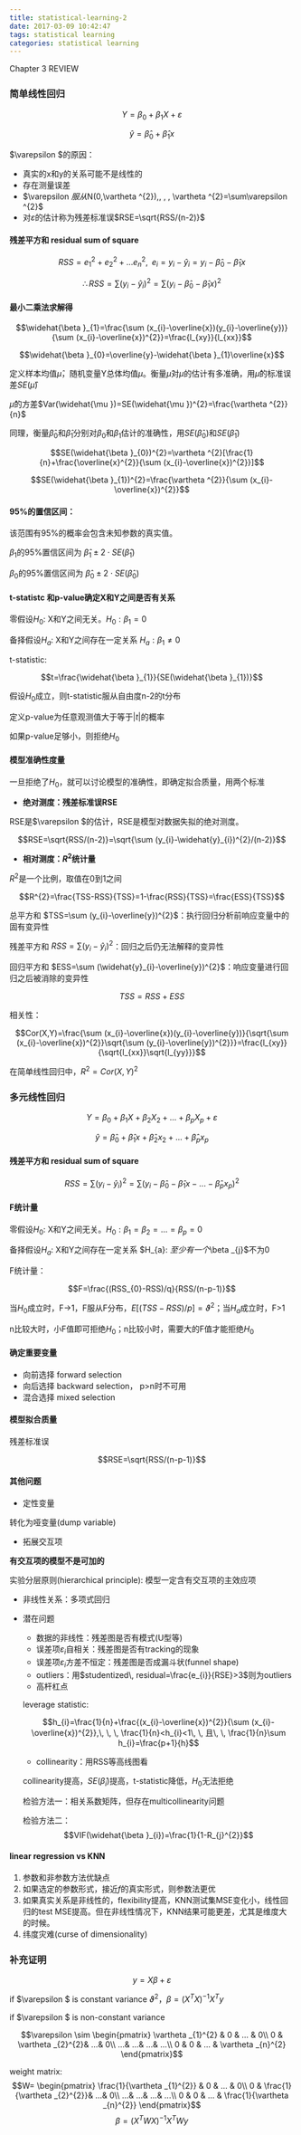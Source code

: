 ```yaml
---
title: statistical-learning-2
date: 2017-03-09 10:42:47
tags: statistical learning
categories: statistical learning
---
```


Chapter 3 REVIEW

<!--more-->
### 简单线性回归
$$Y=\beta _{0}+\beta _{1}X+\varepsilon $$

$$\widehat{y}=\widehat{\beta} _{0}+\widehat{\beta} _{1}x$$

$\varepsilon $的原因：

- 真实的x和y的关系可能不是线性的
- 存在测量误差
- $\varepsilon $服从$N(0,\vartheta ^{2}),\, \, \, \vartheta ^{2}=\sum\varepsilon ^{2}$
- 对$\varepsilon$的估计称为残差标准误$RSE=\sqrt{RSS/(n-2)}$



#### 残差平方和 residual sum of square 

$$RSS=e_{1}^{2}+e_{2}^{2}+...e_{n}^{2},\, \, \, e_{i}=y_{i}-\widehat{y}_{i}=y_{i}-\widehat{\beta }_{0}-\widehat{\beta }_{1}x$$

$$\therefore RSS=\sum (y_{i}-\widehat{y}_{i})^{2}=\sum (y_{i}-\widehat{\beta }_{0}-\widehat{\beta }_{1}x)^{2}$$

#### 最小二乘法求解得

$$\widehat{\beta }_{1}=\frac{\sum (x_{i}-\overline{x})(y_{i}-\overline{y})}{\sum (x_{i}-\overline{x})^{2}}=\frac{l_{xy}}{l_{xx}}$$

$$\widehat{\beta }_{0}=\overline{y}-\widehat{\beta }_{1}\overline{x}$$

定义样本均值$\widehat{\mu }$，随机变量Y总体均值$\mu$。衡量$\widehat{\mu }$对$\mu$的估计有多准确，用$\widehat{\mu }$的标准误差$SE(\widehat{\mu })$

$\widehat{\mu }$的方差$Var(\widehat{\mu })=SE(\widehat{\mu })^{2}=\frac{\vartheta ^{2}}{n}$

同理，衡量$\widehat{\beta}_{0}$和$\widehat{\beta}_{1}$分别对$\beta_{0}$和$\beta_{1}$估计的准确性，用$SE(\widehat{\beta}_{0})$和$SE(\widehat{\beta}_{1})$

$$SE(\widehat{\beta }_{0})^{2}=\vartheta ^{2}[\frac{1}{n}+\frac{\overline{x}^{2}}{\sum (x_{i}-\overline{x})^{2}}]$$

$$SE(\widehat{\beta }_{1})^{2}=\frac{\vartheta ^{2}}{\sum (x_{i}-\overline{x})^{2}}$$

#### 95%的置信区间：
该范围有95%的概率会包含未知参数的真实值。

$\beta_{1}$的95%置信区间为 $\widehat{\beta}_{1}\pm 2\cdot SE(\widehat{\beta}_{1})$

$\beta_{0}$的95%置信区间为 $\widehat{\beta}_{0}\pm 2\cdot SE(\widehat{\beta}_{0})$

#### t-statistc 和p-value确定X和Y之间是否有关系
零假设$H_{0}$: X和Y之间无关。$H_{0}: \beta _{1}=0$

备择假设$H_{a}$: X和Y之间存在一定关系  $H_{a}: \beta _{1}\neq 0$

t-statistic: 

$$t=\frac{\widehat{\beta }_{1}}{SE(\widehat{\beta }_{1})}$$

假设$H_{0}$成立，则t-statistic服从自由度n-2的t分布

定义p-value为任意观测值大于等于$\left | t \right |$的概率

如果p-value足够小，则拒绝$H_{0}$

#### 模型准确性度量
一旦拒绝了$H_{0}$，就可以讨论模型的准确性，即确定拟合质量，用两个标准

- **绝对测度：残差标准误RSE**

RSE是$\varepsilon $的估计，RSE是模型对数据失拟的绝对测度。

$$RSE=\sqrt{RSS/(n-2)}=\sqrt{\sum (y_{i}-\widehat{y}_{i})^{2}/(n-2)}$$

- **相对测度：$R^{2}$统计量**

$R^{2}$是一个比例，取值在0到1之间

$$R^{2}=\frac{TSS-RSS}{TSS}=1-\frac{RSS}{TSS}=\frac{ESS}{TSS}$$

总平方和 $TSS=\sum (y_{i}-\overline{y})^{2}$：执行回归分析前响应变量中的固有变异性

残差平方和 $RSS=\sum (y_{i}-\widehat{y}_{i})^{2}$：回归之后仍无法解释的变异性

回归平方和 $ESS=\sum (\widehat{y}_{i}-\overline{y})^{2}$：响应变量进行回归之后被消除的变异性

$$TSS=RSS+ESS$$

相关性：

$$Cor(X,Y)=\frac{\sum (x_{i}-\overline{x})(y_{i}-\overline{y})}{\sqrt{\sum (x_{i}-\overline{x})^{2}}\sqrt{\sum (y_{i}-\overline{y})^{2}}}=\frac{l_{xy}}{\sqrt{l_{xx}}\sqrt{l_{yy}}}$$

在简单线性回归中，$R^{2}=Cor(X,Y)^{2}$

### 多元线性回归
$$Y=\beta _{0}+\beta _{1}X+\beta _{2}X_{2}+...+\beta _{p}X_{p}+\varepsilon $$

$$\widehat{y}=\widehat{\beta} _{0}+\widehat{\beta} _{1}x+\widehat{\beta }_{2}x_{2}+...+\widehat{\beta }_{p}x_{p}$$

#### 残差平方和 residual sum of square 
$$RSS=\sum (y_{i}-\widehat{y}_{i})^{2}=\sum (y_{i}-\widehat{\beta }_{0}-\widehat{\beta }_{1}x-...-\widehat{\beta }_{p}x_{p})^{2}$$

#### F统计量
零假设$H_{0}$: X和Y之间无关。$H_{0}: \beta _{1}=\beta _{2}=...=\beta _{p}=0$

备择假设$H_{a}$: X和Y之间存在一定关系  $H_{a}: $至少有一个$\beta _{j}$不为0

F统计量：

$$F=\frac{(RSS_{0}-RSS)/q}{RSS/(n-p-1)}$$

当$H_{0}$成立时，F->1，F服从F分布，$E[(TSS-RSS)/p]=\vartheta ^{2}$；当$H_{a}$成立时，F>1

n比较大时，小F值即可拒绝$H_{0}$；n比较小时，需要大的F值才能拒绝$H_{0}$

#### 确定重要变量
- 向前选择 forward selection
- 向后选择 backward selection， p>n时不可用
- 混合选择 mixed selection

#### 模型拟合质量
残差标准误

$$RSE=\sqrt{RSS/(n-p-1)}$$

#### 其他问题
- 定性变量

转化为哑变量(dump variable)

- 拓展交互项

**有交互项的模型不是可加的**

实验分层原则(hierarchical principle): 模型一定含有交互项的主效应项

- 非线性关系：多项式回归
- 潜在问题
	- 数据的非线性：残差图是否有模式(U型等)
	- 误差项$\varepsilon _{i}$自相关：残差图是否有tracking的现象
	- 误差项$\varepsilon _{i}$方差不恒定：残差图是否成漏斗状(funnel shape)
	- outliers：用$studentized\, residual=\frac{e_{i}}{RSE}>3$则为outliers
	- 高杆杠点
	
	leverage statistic: 
	
	$$h_{i}=\frac{1}{n}+\frac{(x_{i}-\overline{x})^{2}}{\sum (x_{i}-\overline{x})^{2}},\, \, \, \frac{1}{n}<h_{i}<1\, \, 且\, \, \frac{1}{n}\sum h_{i}=\frac{p+1}{h}$$
	
	- collinearity：用RSS等高线图看
	
	collinearity提高，$SE(\widehat{\beta}_{i})$提高，t-statistic降低，$H_{0}$无法拒绝
	
	检验方法一：相关系数矩阵，但存在multicollinearity问题
	
	检验方法二：
	$$VIF(\widehat{\beta }_{i})=\frac{1}{1-R_{j}^{2}}$$
	
#### linear regression vs KNN
1. 参数和非参数方法优缺点
2. 如果选定的参数形式，接近$f$的真实形式，则参数法更优
3. 如果真实关系是非线性的，flexibility提高，KNN测试集MSE变化小，线性回归的test MSE提高。但在非线性情况下，KNN结果可能更差，尤其是维度大的时候。
4. 纬度灾难(curse of dimensionality)

### 补充证明
$$y=X\beta +\varepsilon $$

if $\varepsilon $ is constant variance $\vartheta ^{2}$，$\beta =(X^{T}X)^{-1}X^{T}y$

if $\varepsilon $ is non-constant variance

$$\varepsilon \sim \begin{pmatrix}
\vartheta _{1}^{2} & 0 & ... & 0\\ 
0 &  \vartheta _{2}^{2}&  ...& 0\\ 
 ...&  ...&  ...& ...\\ 
0 & 0 & ... & \vartheta _{n}^{2}
\end{pmatrix}$$

weight matrix:
$$W= \begin{pmatrix}
\frac{1}{\vartheta _{1}^{2}} & 0 & ... & 0\\ 
0 &  \frac{1}{\vartheta _{2}^{2}}&  ...& 0\\ 
 ...&  ...&  ...& ...\\ 
0 & 0 & ... & \frac{1}{\vartheta _{n}^{2}}
\end{pmatrix}$$
$$\beta =(X^{T}WX)^{-1}X^{T}Wy$$
